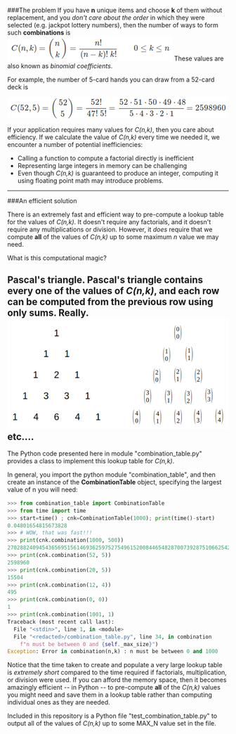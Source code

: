 ###The problem
If you have **n** unique items and choose **k** of them without replacement, and you *don't care about the order* in which they were selected (e.g. jackpot lottery numbers), then the number of ways to form such **combinations** is
![Binomial coefficients](binomial_coefficients.png)
These values are also known as *binomial coefficients*.

For example, the number of 5-card hands you can draw from a 52-card deck is

![C(52, 5)](poker_hands.png)

If your application requires many values for *C(n,k)*, then you care about efficiency.  If we calculate the value of *C(n,k)* every time we needed it, we encounter a number of potential inefficiencies:

 - Calling a function to compute a factorial directly is inefficient
 - Representing large integers in memory can be challenging
 - Even though *C(n,k)* is guaranteed to produce an integer, computing it using floating point math may introduce problems.
 
---

###An efficient solution

There is an extremely fast and efficient way to pre-compute a lookup table for the values of *C(n,k)*.  It doesn't require any factorials, and it doesn't require any multiplications or division.  However, it *does* require that we compute **all** of the values of *C(n,k)* up to some maximum *n* value we may need.

What is this computational magic?

**Pascal's triangle**.   Pascal's triangle contains every one of the values of *C(n,k)*, and each row can be computed from the previous row using only sums.  Really.
![Pascal's triangle image](pascal.png)
etc....
---

The Python code presented here in module "combination_table.py" provides a class to implement this lookup table for *C(n,k)*.

In general, you import the python module "combination_table", and then create an instance of the **CombinationTable** object, specifying the largest value of n you will need:

```python
>>> from combination_table import CombinationTable
>>> from time import time
>>> start=time() ; cnk=CombinationTable(1000); print(time()-start)
0.04801654815673828
>>> # WOW, that was fast!!!
>>> print(cnk.combination(1000, 500))
270288240945436569515614693625975275496152008446548287007392875106625428705522193898612483924502370165362606085021546104802209750050679917549894219699518475423665484263751733356162464079737887344364574161119497604571044985756287880514600994219426752366915856603136862602484428109296905863799821216320
>>> print(cnk.combination(52, 5))
2598960
>>> print(cnk.combination(20, 5))
15504
>>> print(cnk.combination(12, 4))
495
>>> print(cnk.combination(0, 0))
1
>>> print(cnk.combination(1001, 1)
Traceback (most recent call last):
  File "<stdin>", line 1, in <module>
  File "<redacted>/combination_table.py", line 34, in combination
    f"n must be between 0 and {self._max_size}")
Exception: Error in combination(n,k) : n must be between 0 and 1000
```
Notice that the time taken to create and populate a very large lookup table is *extremely short* compared to the time required if factorials, multiplication, or division were used.  If you can afford the memory space, then it becomes amazingly efficient -- in Python -- to pre-compute **all** of the *C(n,k)* values you might need and save them in a lookup table rather than computing individual ones as they are needed.

Included in this repository is a Python file "test_combination_table.py" to output all of the values of *C(n,k)* up to some MAX_N value set in the file.

